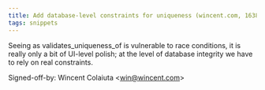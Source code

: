 ```yaml
---
title: Add database-level constraints for uniqueness (wincent.com, 163821f)
tags: snippets
---
```


Seeing as validates_uniqueness_of is vulnerable to race conditions, it is really only a bit of UI-level polish; at the level of database integrity we have to rely on real constraints.

Signed-off-by: Wincent Colaiuta &lt;win@wincent.com&gt;
